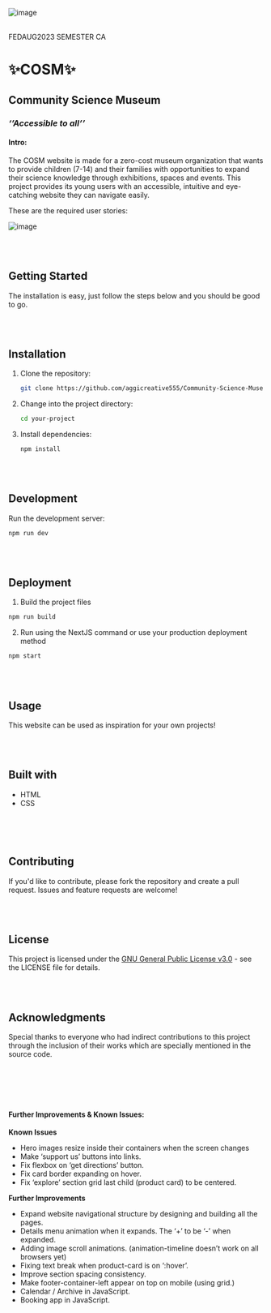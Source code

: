 ![image](https://github.com/aggicreative555/Community-Science-Museum/assets/142678571/5e33f26a-4154-496a-b37b-9e385b3ce26b) <br>
<br><p>FEDAUG2023 SEMESTER CA<p>

# **✨COSM✨**
## Community Science Museum

### *‘’Accessible to all’’*

#### Intro:
<p>The COSM website is made for a zero-cost museum organization that wants to provide children (7-14) and their families with opportunities to expand their science knowledge through exhibitions, spaces and events. 
This project provides its young users with an accessible, intuitive and eye-catching website they can navigate easily.<p/>
<p>These are the required user stories:</p>

![image](https://github.com/aggicreative555/Community-Science-Museum/assets/142678571/944ab6fe-7690-4cf5-aa86-b835d8d6f9b1)

<br>
<br>

## Getting Started <a name="getting-started"></a>

The installation is easy, just follow the steps below and you should be good to go.

<br>
<br>

## Installation <a name="installation"></a>

1. Clone the repository:

    ```bash
    git clone https://github.com/aggicreative555/Community-Science-Museum..git your-project
    ```

2. Change into the project directory:

    ```bash
    cd your-project
    ```


3. Install dependencies:

    ```bash
    npm install
    ```


<br>
<br>

## Development <a name="development"></a>

Run the development server:

```bash
npm run dev
```

<br>
<br>

## Deployment <a name="deployment"></a>

1. Build the project files
   
```bash
npm run build
```

2. Run using the NextJS command or use your production deployment method

```bash
npm start
```

<br>
<br>

## Usage <a name="usage"></a>

This website can be used as inspiration for your own projects!

<br>
<br>

## Built with <a name="built-with"></a>
<ul>
  <li>HTML</li>
  <li>CSS</li>
</ul><br>

<br>
<br>

## Contributing <a name="contributing"></a>

If you'd like to contribute, please fork the repository and create a pull request. Issues and feature requests are welcome!

<br>
<br>

## License <a name="license"></a>

This project is licensed under the [GNU General Public License v3.0](https://www.gnu.org/licenses/gpl-3.0.en.html) - see the LICENSE file for details.

<br>
<br>

## Acknowledgments <a name="acknowledgments"></a>

Special thanks to everyone who had indirect contributions to this project through the inclusion of their works which are specially mentioned in the source code.

<br>
<br>
<br>
<br>

#### Further Improvements & Known Issues:
**<p>Known Issues</p>**
<ul>
  <li>Hero images resize inside their containers when the screen changes</li>
  <li>Make ‘support us’ buttons into links.</li>
  <li>Fix flexbox on ‘get directions’ button. </li>
  <li>Fix card border expanding on hover.</li>
  <li>Fix ‘explore’ section grid last child (product card) to be centered.</li>
</ul>

**<p>Further Improvements</p>**
<ul>
  <li>Expand website navigational structure by designing and building all the pages.</li>
  <li>Details menu animation when it expands. The ‘+’ to be ‘-’ when expanded.</li>
  <li>Adding image scroll animations. (animation-timeline doesn’t work on all browsers yet)</li>
  <li>Fixing text break when product-card is on ‘:hover’.</li>
  <li>Improve section spacing consistency.</li>
  <li>Make footer-container-left appear on top on mobile (using grid.)</li>
  <li>Calendar / Archive  in JavaScript.</li>
  <li>Booking app in JavaScript. </li>
</ul>

